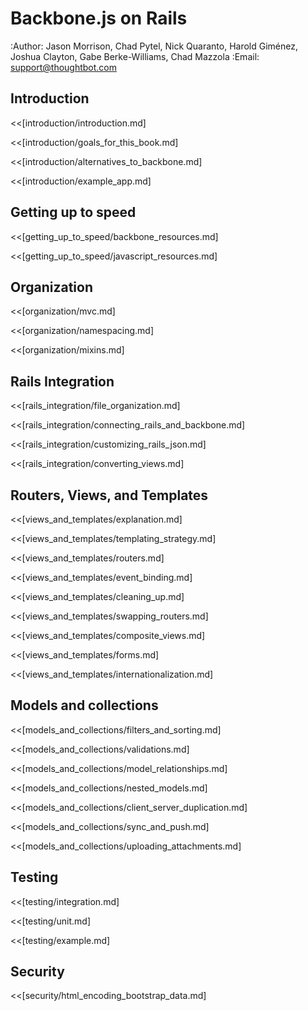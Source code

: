 # Backbone.js on Rails

:Author:    Jason Morrison, Chad Pytel, Nick Quaranto, Harold Giménez, Joshua Clayton, Gabe Berke-Williams, Chad Mazzola
:Email:     <support@thoughtbot.com>

## Introduction

<<[introduction/introduction.md]

<<[introduction/goals_for_this_book.md]

<<[introduction/alternatives_to_backbone.md]

<<[introduction/example_app.md]

## Getting up to speed

<<[getting_up_to_speed/backbone_resources.md]

<<[getting_up_to_speed/javascript_resources.md]

## Organization

<<[organization/mvc.md]

<<[organization/namespacing.md]

<<[organization/mixins.md]

## Rails Integration

<<[rails_integration/file_organization.md]

<<[rails_integration/connecting_rails_and_backbone.md]

<<[rails_integration/customizing_rails_json.md]

<<[rails_integration/converting_views.md]

## Routers, Views, and Templates

<<[views_and_templates/explanation.md]

<<[views_and_templates/templating_strategy.md]

<<[views_and_templates/routers.md]

<<[views_and_templates/event_binding.md]

<<[views_and_templates/cleaning_up.md]

<<[views_and_templates/swapping_routers.md]

<<[views_and_templates/composite_views.md]

<<[views_and_templates/forms.md]

<<[views_and_templates/internationalization.md]

## Models and collections

<<[models_and_collections/filters_and_sorting.md]

<<[models_and_collections/validations.md]

<<[models_and_collections/model_relationships.md]

<<[models_and_collections/nested_models.md]

<<[models_and_collections/client_server_duplication.md]

<<[models_and_collections/sync_and_push.md]

<<[models_and_collections/uploading_attachments.md]

## Testing

<<[testing/integration.md]

<<[testing/unit.md]

<<[testing/example.md]

## Security

<<[security/html_encoding_bootstrap_data.md]
